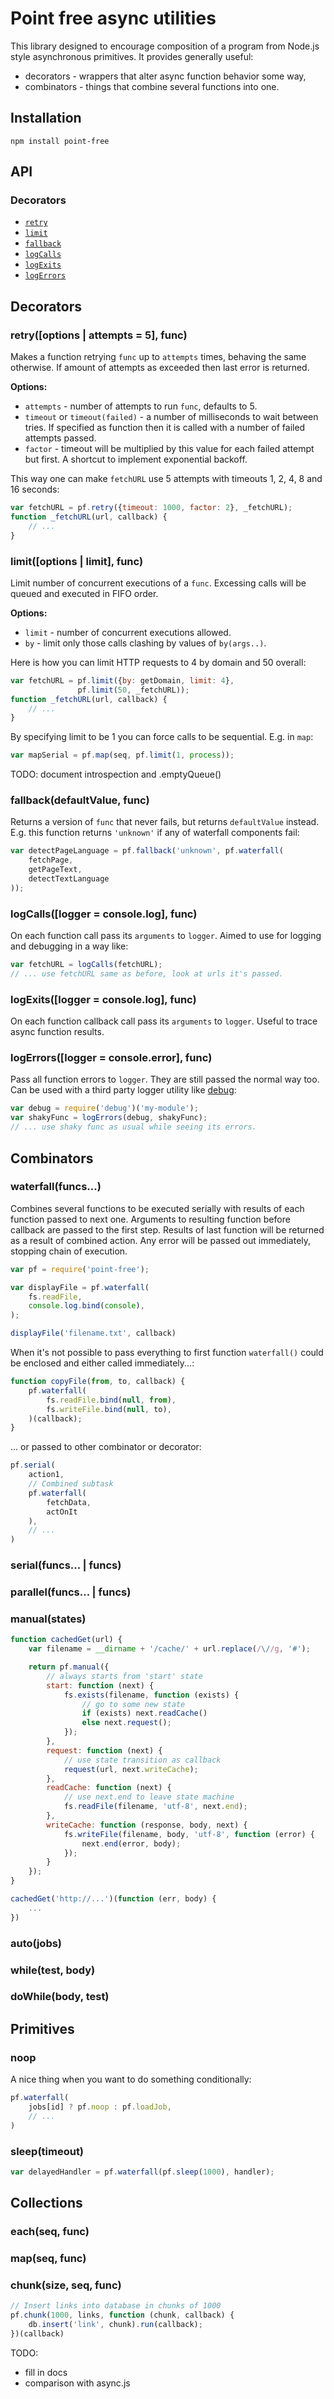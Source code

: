 # Point free async utilities

This library designed to encourage composition of a program from Node.js style
asynchronous primitives. It provides generally useful:

- decorators - wrappers that alter async function behavior some way,
- combinators - things that combine several functions into one.


## Installation

```
npm install point-free
```

## API

### Decorators

* [`retry`](#retry)
* [`limit`](#limit)
* [`fallback`](#fallback)
* [`logCalls`](#logCalls)
* [`logExits`](#logExits)
* [`logErrors`](#logErrors)


## Decorators

<a name="retry"></a>
### retry([options | attempts = 5], func)

Makes a function retrying `func` up to `attempts` times, behaving the same otherwise.
If amount of attempts as exceeded then last error is returned.

**Options:**

* `attempts` - number of attempts to run `func`, defaults to 5.
* `timeout` or `timeout(failed)` - a number of milliseconds to wait between tries.
  If specified as function then it is called with a number of failed attempts passed.
* `factor` - timeout will be multiplied by this value for each failed attempt but first.
  A shortcut to implement exponential backoff.

This way one can make `fetchURL` use 5 attempts with timeouts 1, 2, 4, 8 and 16 seconds:

```js
var fetchURL = pf.retry({timeout: 1000, factor: 2}, _fetchURL);
function _fetchURL(url, callback) {
    // ...
}
```


<a name="limit"></a>
### limit([options | limit], func)

Limit number of concurrent executions of a `func`. Excessing calls will be queued and executed in FIFO order.

**Options:**

* `limit` - number of concurrent executions allowed.
* `by` - limit only those calls clashing by values of `by(args..)`.

Here is how you can limit HTTP requests to 4 by domain and 50 overall:

```js
var fetchURL = pf.limit({by: getDomain, limit: 4},
               pf.limit(50, _fetchURL));
function _fetchURL(url, callback) {
    // ...
}
```

By specifying limit to be 1 you can force calls to be sequential. E.g. in `map`:

```js
var mapSerial = pf.map(seq, pf.limit(1, process));
```

TODO: document introspection and .emptyQueue()


<a name="fallback"></a>
### fallback(defaultValue, func)

Returns a version of `func` that never fails, but returns `defaultValue` instead.
E.g. this function returns `'unknown'` if any of waterfall components fail:

```js
var detectPageLanguage = pf.fallback('unknown', pf.waterfall(
    fetchPage,
    getPageText,
    detectTextLanguage
));
```


<a name="logCalls"></a>
### logCalls([logger = console.log], func)

On each function call pass its `arguments` to `logger`. Aimed to use for logging and debugging in a way like:

```js
var fetchURL = logCalls(fetchURL);
// ... use fetchURL same as before, look at urls it's passed.
```


<a name="logExits"></a>
### logExits([logger = console.log], func)

On each function callback call pass its `arguments` to `logger`. Useful to trace async function results.


### logErrors([logger = console.error], func)

Pass all function errors to `logger`. They are still passed the normal way too. Can be used with a third party logger utility like [debug](https://www.npmjs.com/package/debug):

```js
var debug = require('debug')('my-module');
var shakyFunc = logErrors(debug, shakyFunc);
// ... use shaky func as usual while seeing its errors.
```


## Combinators

### waterfall(funcs...)

Combines several functions to be executed serially with results of each function
passed to next one. Arguments to resulting function before callback are passed to the first step.
Results of last function will be returned as a result of combined action.
Any error will be passed out immediately, stopping chain of execution.

```js
var pf = require('point-free');

var displayFile = pf.waterfall(
    fs.readFile,
    console.log.bind(console),
);

displayFile('filename.txt', callback)
```

When it's not possible to pass everything to first function `waterfall()` could be enclosed and either called immediately...:

```js
function copyFile(from, to, callback) {
    pf.waterfall(
        fs.readFile.bind(null, from),
        fs.writeFile.bind(null, to),
    )(callback);
}
```

... or passed to other combinator or decorator:

```js
pf.serial(
    action1,
    // Combined subtask
    pf.waterfall(
        fetchData,
        actOnIt
    ),
    // ...
)
```


### serial(funcs... | funcs)

### parallel(funcs... | funcs)

### manual(states)

```js
function cachedGet(url) {
    var filename = __dirname + '/cache/' + url.replace(/\//g, '#');

    return pf.manual({
        // always starts from 'start' state
        start: function (next) {
            fs.exists(filename, function (exists) {
                // go to some new state
                if (exists) next.readCache()
                else next.request();
            });
        },
        request: function (next) {
            // use state transition as callback
            request(url, next.writeCache);
        },
        readCache: function (next) {
            // use next.end to leave state machine
            fs.readFile(filename, 'utf-8', next.end);
        },
        writeCache: function (response, body, next) {
            fs.writeFile(filename, body, 'utf-8', function (error) {
                next.end(error, body);
            });
        }
    });
}

cachedGet('http://...')(function (err, body) {
    ...
})
```

### auto(jobs)

### while(test, body)

### doWhile(body, test)


## Primitives

### noop

A nice thing when you want to do something conditionally:

```js
pf.waterfall(
    jobs[id] ? pf.noop : pf.loadJob,
    // ...
)
```


### sleep(timeout)

```js
var delayedHandler = pf.waterfall(pf.sleep(1000), handler);
```


## Collections

### each(seq, func)

### map(seq, func)

### chunk(size, seq, func)

```js
// Insert links into database in chunks of 1000
pf.chunk(1000, links, function (chunk, callback) {
    db.insert('link', chunk).run(callback);
})(callback)
```


TODO:

- fill in docs
- comparison with async.js
